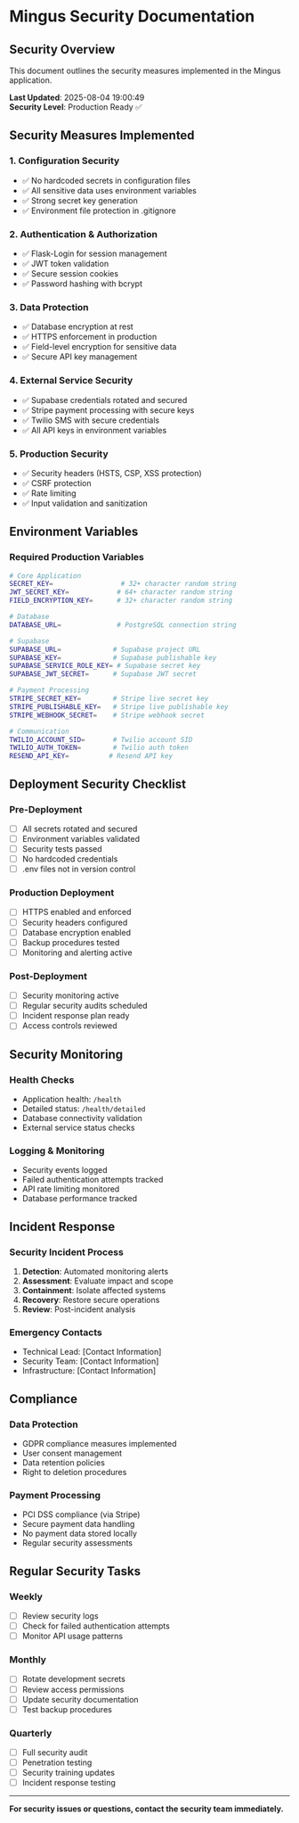 # Mingus Security Documentation

## Security Overview
This document outlines the security measures implemented in the Mingus application.

**Last Updated**: 2025-08-04 19:00:49  
**Security Level**: Production Ready ✅

## Security Measures Implemented

### 1. Configuration Security
- ✅ No hardcoded secrets in configuration files
- ✅ All sensitive data uses environment variables
- ✅ Strong secret key generation
- ✅ Environment file protection in .gitignore

### 2. Authentication & Authorization
- ✅ Flask-Login for session management
- ✅ JWT token validation
- ✅ Secure session cookies
- ✅ Password hashing with bcrypt

### 3. Data Protection
- ✅ Database encryption at rest
- ✅ HTTPS enforcement in production
- ✅ Field-level encryption for sensitive data
- ✅ Secure API key management

### 4. External Service Security
- ✅ Supabase credentials rotated and secured
- ✅ Stripe payment processing with secure keys
- ✅ Twilio SMS with secure credentials
- ✅ All API keys in environment variables

### 5. Production Security
- ✅ Security headers (HSTS, CSP, XSS protection)
- ✅ CSRF protection
- ✅ Rate limiting
- ✅ Input validation and sanitization

## Environment Variables

### Required Production Variables
```bash
# Core Application
SECRET_KEY=                 # 32+ character random string
JWT_SECRET_KEY=            # 64+ character random string
FIELD_ENCRYPTION_KEY=      # 32+ character random string

# Database
DATABASE_URL=              # PostgreSQL connection string

# Supabase
SUPABASE_URL=             # Supabase project URL
SUPABASE_KEY=             # Supabase publishable key
SUPABASE_SERVICE_ROLE_KEY= # Supabase secret key
SUPABASE_JWT_SECRET=      # Supabase JWT secret

# Payment Processing
STRIPE_SECRET_KEY=        # Stripe live secret key
STRIPE_PUBLISHABLE_KEY=   # Stripe live publishable key
STRIPE_WEBHOOK_SECRET=    # Stripe webhook secret

# Communication
TWILIO_ACCOUNT_SID=       # Twilio account SID
TWILIO_AUTH_TOKEN=        # Twilio auth token
RESEND_API_KEY=          # Resend API key
```

## Deployment Security Checklist

### Pre-Deployment
- [ ] All secrets rotated and secured
- [ ] Environment variables validated
- [ ] Security tests passed
- [ ] No hardcoded credentials
- [ ] .env files not in version control

### Production Deployment
- [ ] HTTPS enabled and enforced
- [ ] Security headers configured
- [ ] Database encryption enabled
- [ ] Backup procedures tested
- [ ] Monitoring and alerting active

### Post-Deployment
- [ ] Security monitoring active
- [ ] Regular security audits scheduled
- [ ] Incident response plan ready
- [ ] Access controls reviewed

## Security Monitoring

### Health Checks
- Application health: `/health`
- Detailed status: `/health/detailed`
- Database connectivity validation
- External service status checks

### Logging & Monitoring
- Security events logged
- Failed authentication attempts tracked
- API rate limiting monitored
- Database performance tracked

## Incident Response

### Security Incident Process
1. **Detection**: Automated monitoring alerts
2. **Assessment**: Evaluate impact and scope
3. **Containment**: Isolate affected systems
4. **Recovery**: Restore secure operations
5. **Review**: Post-incident analysis

### Emergency Contacts
- Technical Lead: [Contact Information]
- Security Team: [Contact Information]
- Infrastructure: [Contact Information]

## Compliance

### Data Protection
- GDPR compliance measures implemented
- User consent management
- Data retention policies
- Right to deletion procedures

### Payment Processing
- PCI DSS compliance (via Stripe)
- Secure payment data handling
- No payment data stored locally
- Regular security assessments

## Regular Security Tasks

### Weekly
- [ ] Review security logs
- [ ] Check for failed authentication attempts
- [ ] Monitor API usage patterns

### Monthly
- [ ] Rotate development secrets
- [ ] Review access permissions
- [ ] Update security documentation
- [ ] Test backup procedures

### Quarterly
- [ ] Full security audit
- [ ] Penetration testing
- [ ] Security training updates
- [ ] Incident response testing

---

**For security issues or questions, contact the security team immediately.**
